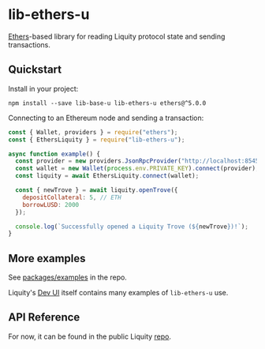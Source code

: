 # lib-ethers-u

[Ethers](https://www.npmjs.com/package/ethers)-based library for reading Liquity protocol state and sending transactions.

## Quickstart

Install in your project:

```
npm install --save lib-base-u lib-ethers-u ethers@^5.0.0
```

Connecting to an Ethereum node and sending a transaction:

```javascript
const { Wallet, providers } = require("ethers");
const { EthersLiquity } = require("lib-ethers-u");

async function example() {
  const provider = new providers.JsonRpcProvider("http://localhost:8545");
  const wallet = new Wallet(process.env.PRIVATE_KEY).connect(provider);
  const liquity = await EthersLiquity.connect(wallet);

  const { newTrove } = await liquity.openTrove({
    depositCollateral: 5, // ETH
    borrowLUSD: 2000
  });

  console.log(`Successfully opened a Liquity Trove (${newTrove})!`);
}
```

## More examples

See [packages/examples](https://github.com/liquity/liquity/tree/master/packages/examples) in the repo.

Liquity's [Dev UI](https://github.com/liquity/liquity/tree/master/packages/dev-frontend) itself contains many examples of `lib-ethers-u` use.

## API Reference

For now, it can be found in the public Liquity [repo](https://github.com/liquity/liquity/blob/master/docs/sdk/lib-ethers.md).
